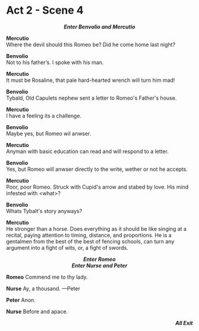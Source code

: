# **Act 2 - Scene 4**

<center><b><i>Enter Benvolio and Mercutio</i></b></center>


**Mercutio**\
    Where the devil should this Romeo be? Did he come home last night?

**Benvolio**\
    Not to his father’s. I spoke with his man.

**Mercutio**\
    It must be Rosaline, that pale hard-hearted wrench will turn him mad!

**Benvolio**\
    Tybald, Old Capulets nephew sent a letter to Romeo's Father's house.
    
**Mercutio**\
    I have a feeling its a challenge.

**Benvolio**\
    Maybe yes, but Romeo wil anwser.

**Mercutio**\
    Anyman with basic education can read and will respond to a letter.

**Benvolio**\
    Yes, but Romeo will anwser directly to the write, wether or not he accepts.

**Mercutio**\
    Poor, poor Romeo. Struck with Cupid's arrow and stabed by love. His mind infested with \<what>?

**Benvolio**\
    Whats Tybalt's story anyways?

**Mercutio**\
    He stronger than a horse. Does everything as it should be like singing at a recital, paying attention to timing, distance, and proportions. He is a gentalmen from the best of the best of fencing schools, can turn any argument into a fight of wits, or, a fight of swords.



<center><b><i>Enter Romeo</i></b></center>

<center><b><i>Enter Nurse and Peter</i></b></center>


**Romeo**
    Commend me to thy lady.

**Nurse**
    Ay, a thousand. —Peter

**Peter**
    Anon.

**Nurse**
    Before and apace.


<div style="text-align: right;"><b><i>All Exit</i></b></div>